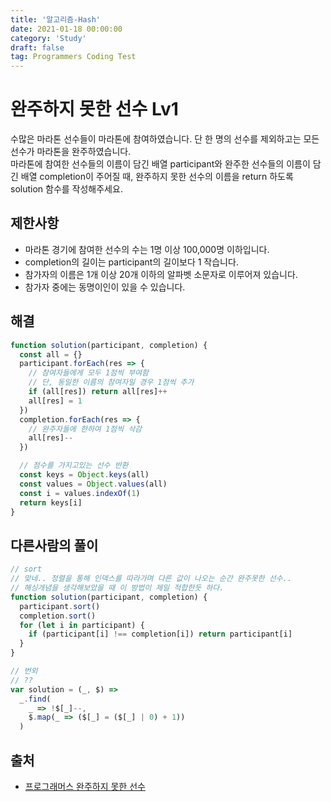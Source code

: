 ```yaml
---
title: '알고리즘-Hash'
date: 2021-01-18 00:00:00
category: 'Study'
draft: false
tag: Programmers Coding Test
---
```


# 완주하지 못한 선수 Lv1

수많은 마라톤 선수들이 마라톤에 참여하였습니다. 단 한 명의 선수를 제외하고는 모든 선수가 마라톤을 완주하였습니다.
<br>
마라톤에 참여한 선수들의 이름이 담긴 배열 participant와 완주한 선수들의 이름이 담긴 배열 completion이 주어질 때, 완주하지 못한 선수의 이름을 return 하도록 solution 함수를 작성해주세요.

## 제한사항

- 마라톤 경기에 참여한 선수의 수는 1명 이상 100,000명 이하입니다.
- completion의 길이는 participant의 길이보다 1 작습니다.
- 참가자의 이름은 1개 이상 20개 이하의 알파벳 소문자로 이루어져 있습니다.
- 참가자 중에는 동명이인이 있을 수 있습니다.

## 해결

```js
function solution(participant, completion) {
  const all = {}
  participant.forEach(res => {
    // 참여자들에게 모두 1점씩 부여함
    // 단, 동일한 이름의 참여자일 경우 1점씩 추가
    if (all[res]) return all[res]++
    all[res] = 1
  })
  completion.forEach(res => {
    // 완주자들에 한하여 1점씩 삭감
    all[res]--
  })

  // 점수를 가지고있는 선수 반환
  const keys = Object.keys(all)
  const values = Object.values(all)
  const i = values.indexOf(1)
  return keys[i]
}
```

## 다른사람의 풀이

```js
// sort
// 맞네.. 정렬을 통해 인덱스를 따라가며 다른 값이 나오는 순간 완주못한 선수..
// 해싱개념을 생각해보았을 때 이 방법이 제일 적합한듯 하다.
function solution(participant, completion) {
  participant.sort()
  completion.sort()
  for (let i in participant) {
    if (participant[i] !== completion[i]) return participant[i]
  }
}

// 번외
// ??
var solution = (_, $) =>
  _.find(
    _ => !$[_]--,
    $.map(_ => ($[_] = ($[_] | 0) + 1))
  )
```

## 출처

- [프로그래머스 완주하지 못한 선수](https://programmers.co.kr/learn/courses/30/lessons/42576)
